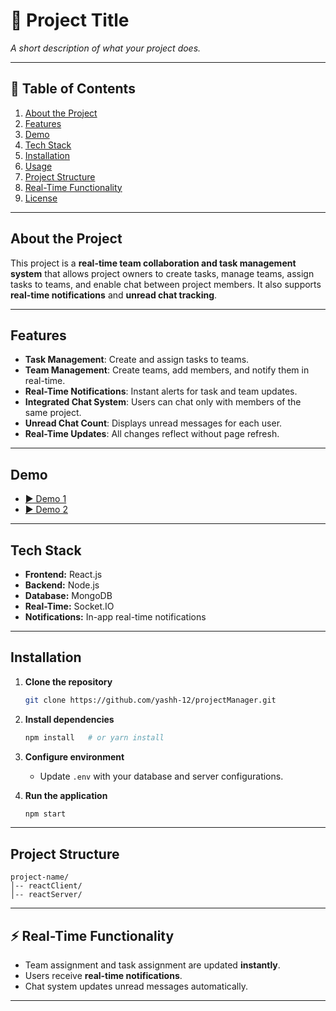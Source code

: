# 📌 Project Title

*A short description of what your project does.*

---

## 📖 Table of Contents

1. [About the Project](#about-the-project)
2. [Features](#features)
3. [Demo](#demo)
4. [Tech Stack](#tech-stack)
5. [Installation](#installation)
6. [Usage](#usage)
7. [Project Structure](#project-structure)
8. [Real-Time Functionality](#real-time-functionality)
9. [License](#license)

---

##  About the Project

This project is a **real-time team collaboration and task management system** that allows project owners to create tasks, manage teams, assign tasks to teams, and enable chat between project members. It also supports **real-time notifications** and **unread chat tracking**.

---

##  Features

* **Task Management**: Create and assign tasks to teams.
* **Team Management**: Create teams, add members, and notify them in real-time.
* **Real-Time Notifications**: Instant alerts for task and team updates.
* **Integrated Chat System**: Users can chat only with members of the same project.
* **Unread Chat Count**: Displays unread messages for each user.
* **Real-Time Updates**: All changes reflect without page refresh.

---

##  Demo

- [▶ Demo 1](https://res.cloudinary.com/dltixhtaw/video/upload/v1753884301/Video_2025-07-29_01-04-38_nmmoif.mp4)  
- [▶ Demo 2](https://res.cloudinary.com/dltixhtaw/video/upload/v1753884310/Video_2025-07-28_23-59-35_bkgord.mp4)


---

##  Tech Stack

* **Frontend:** React.js 
* **Backend:** Node.js 
* **Database:** MongoDB
* **Real-Time:** Socket.IO 
* **Notifications:** In-app real-time notifications

---

##  Installation

1. **Clone the repository**

   ```bash
   git clone https://github.com/yashh-12/projectManager.git
   ```

2. **Install dependencies**

   ```bash
   npm install   # or yarn install
   ```

3. **Configure environment**

   * Update `.env` with your database and server configurations.

4. **Run the application**

   ```bash
   npm start
   ```

---

##  Project Structure

```
project-name/
│-- reactClient/
│-- reactServer/
```

---

## ⚡ Real-Time Functionality

* Team assignment and task assignment are updated **instantly**.
* Users receive **real-time notifications**.
* Chat system updates unread messages automatically.

---
